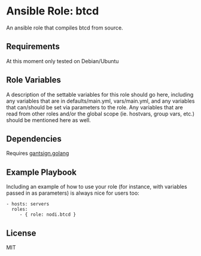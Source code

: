 Ansible Role: btcd
=========

An ansible role that compiles btcd from source.

Requirements
------------

At this moment only tested on Debian/Ubuntu

Role Variables
--------------

A description of the settable variables for this role should go here, including any variables that are in defaults/main.yml, vars/main.yml, and any variables that can/should be set via parameters to the role. Any variables that are read from other roles and/or the global scope (ie. hostvars, group vars, etc.) should be mentioned here as well.

Dependencies
------------

Requires [gantsign.golang](https://galaxy.ansible.com/gantsign/golang)

Example Playbook
----------------

Including an example of how to use your role (for instance, with variables passed in as parameters) is always nice for users too:

    - hosts: servers
      roles:
         - { role: nodi.btcd }

License
-------

MIT